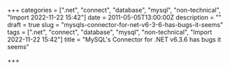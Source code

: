 +++
categories = [".net", "connect", "database", "mysql", "non-technical", "Import 2022-11-22 15:42"]
date = 2011-05-05T13:00:00Z
description = ""
draft = true
slug = "mysqls-connector-for-net-v6-3-6-has-bugs-it-seems"
tags = [".net", "connect", "database", "mysql", "non-technical", "Import 2022-11-22 15:42"]
title = "MySQL's Connector for .NET v6.3.6 has bugs it seems"

+++




